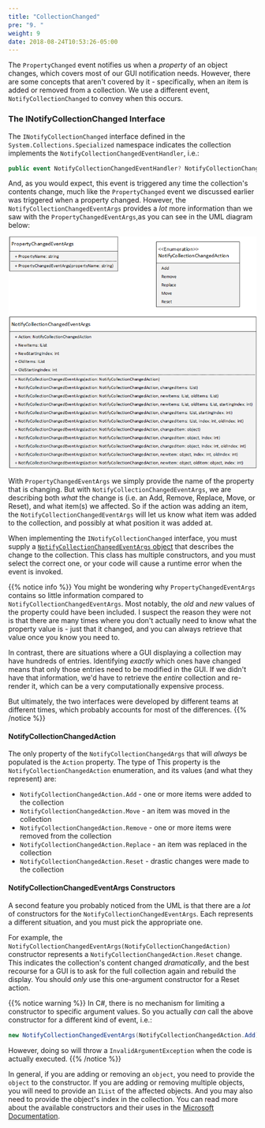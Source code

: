 ```yaml
---
title: "CollectionChanged"
pre: "9. "
weight: 9
date: 2018-08-24T10:53:26-05:00
---
```


The `PropertyChanged` event notifies us when a _property_ of an object changes, which covers most of our GUI notification needs.  However, there are some concepts that aren't covered by it - specifically, when an item is added or removed from a collection.  We use a different event, `NotifyCollectionChanged` to convey when this occurs.

### The INotifyCollectionChanged Interface

The `INotifyCollectionChanged` interface defined in the `System.Collections.Specialized` namespace indicates the collection implements the `NotifyCollectionChangedEventHandler`, i.e.:

```csharp 
public event NotifyCollectionChangedEventHandler? NotifyCollectionChanged;
```

And, as you would expect, this event is triggered any time the collection's contents change, much like the `PropertyChanged` event we discussed earlier was triggered when a property changed.  However, the `NotifyCollectionChangedEventArgs` provides a _lot_ more information than we saw with the `PropertyChangedEventArgs`,as you can see in the UML diagram below:

![UML or NotifyCollectionChangedEventArgs and PropertyChangedEventArgs](/images/2.3.9.1.png)  

With `PropertyChangedEventArgs` we simply provide the name of the property that is changing.  But with `NotifyCollectionChangedEventArgs`, we are describing both _what_ the change is (i.e. an Add, Remove, Replace, Move, or Reset), and what item(s) we affected.  So if the action was adding an item, the `NotifyCollectionChangedEventArgs` will let us know what item was added to the collection, and possibly at what position it was added at.

When implementing the `INotifyCollectionChanged` interface, you must supply a <a href="https://docs.microsoft.com/en-us/dotnet/api/system.collections.specialized.notifycollectionchangedeventargs?view=net-5.0" target="_blank">`NotifyCollectionChangedEventArgs` object</a> that describes the change to the collection.  This class has multiple constructors, and you must select the correct one, or your code will cause a runtime error when the event is invoked.

{{% notice info %}}
You might be wondering why `PropertyChangedEventArgs` contains so little information compared to `NotifyCollectionChangedEventArgs`.  Most notably, the _old_ and _new_ values of the property could have been included. I suspect the reason they were not is that there are many times where you don't actually need to know what the property value is - just that it changed, and you can always retrieve that value once you know you need to. 

In contrast, there are situations where a GUI displaying a collection may have hundreds of entries. Identifying _exactly_ which ones have changed means that only those entries need to be modified in the GUI.  If we didn't have that information, we'd have to retrieve the _entire_ collection and re-render it, which can be a very computationally expensive process.

But ultimately, the two interfaces were developed by different teams at different times, which probably accounts for most of the differences.
{{% /notice %}}

#### NotifyCollectionChangedAction

The only property of the `NotifyCollectionChangedArgs` that will _always_ be populated is the `Action` property.  The type of This property is the `NotifyCollectionChangedAction` enumeration, and its values (and what they represent) are:
* `NotifyCollectionChangedAction.Add` - one or more items were added to the collection
* `NotifyCollectionChangedAction.Move` - an item was moved in the collection
* `NotifyCollectionChangedAction.Remove` - one or more items were removed from the collection
* `NotifyCollectionChangedAction.Replace` - an item was replaced in the collection
* `NotifyCollectionChangedAction.Reset` - drastic changes were made to the collection

#### NotifyCollectionChangedEventArgs Constructors

A second feature you probably noticed from the UML is that there are a _lot_ of constructors for the `NotifyCollectionChangedEventArgs`.  Each represents a different situation, and you must pick the appropriate one.

For example, the `NotifyCollectionChangedEventArgs(NotifyCollectionChangedAction)` constructor represents a `NotifyCollectionChangedAction.Reset` change. This indicates the collection's content changed _dramatically_, and the best recourse for a GUI is to ask for the full collection again and rebuild the display.  You should _only_ use this one-argument constructor for a Reset action.

{{% notice warning %}}
In C#, there is no mechanism for limiting a constructor to specific argument values. So you actually _can_ call the above constructor for a different kind of event, i.e.:

```csharp
new NotifyCollectionChangedEventArgs(NotifyCollectionChangedAction.Add);
```

However, doing so will throw a `InvalidArgumentException` when the code is actually executed. 
{{% /notice %}}

In general, if you are adding or removing an `object`, you need to provide the `object` to the constructor. If you are adding or removing multiple objects, you will need to provide an `IList` of the affected objects.  And you may also need to provide the object's index in the collection. You can read more about the available constructors and their uses in the [Microsoft Documentation](https://learn.microsoft.com/en-us/dotnet/api/system.collections.specialized.notifycollectionchangedeventargs.-ctor?view=net-6.0#system-collections-specialized-notifycollectionchangedeventargs-ctor(system-collections-specialized-notifycollectionchangedaction-system-object)).



